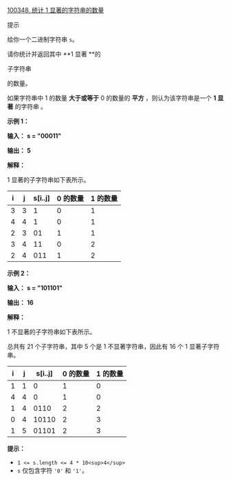[100348. 统计 1 显著的字符串的数量](https://leetcode.cn/problems/count-the-number-of-substrings-with-dominant-ones/)

提示

给你一个二进制字符串 `s`。

请你统计并返回其中 **1 显著 **的

子字符串

 的数量。

如果字符串中 1 的数量 **大于或等于** 0 的数量的  **平方** ，则认为该字符串是一个 **1 显著** 的字符串 。

**示例 1：**

 **输入：** **s = "00011"**

 **输出：** **5**

**解释：**

1 显著的子字符串如下表所示。

| i | j | s[i..j] | 0 的数量 | 1 的数量 |
| - | - | ------- | -------- | -------- |
| 3 | 3 | 1       | 0        | 1        |
| 4 | 4 | 1       | 0        | 1        |
| 2 | 3 | 01      | 1        | 1        |
| 3 | 4 | 11      | 0        | 2        |
| 2 | 4 | 011     | 1        | 2        |

**示例 2：**

 **输入：** **s = "101101"**

 **输出：** **16**

**解释：**

1 不显著的子字符串如下表所示。

总共有 21 个子字符串，其中 5 个是 1 不显著字符串，因此有 16 个 1 显著子字符串。

| i | j | s[i..j] | 0 的数量 | 1 的数量 |
| - | - | ------- | -------- | -------- |
| 1 | 1 | 0       | 1        | 0        |
| 4 | 4 | 0       | 1        | 0        |
| 1 | 4 | 0110    | 2        | 2        |
| 0 | 4 | 10110   | 2        | 3        |
| 1 | 5 | 01101   | 2        | 3        |

**提示：**

* `1 <= s.length <= 4 * 10<sup>4</sup>`
* `s` 仅包含字符 `'0'` 和 `'1'`。
